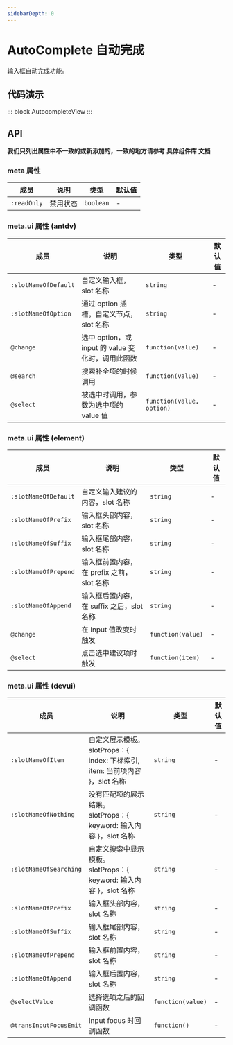 ```yaml
---
sidebarDepth: 0
---
```


# AutoComplete 自动完成

输入框自动完成功能。

## 代码演示

::: block
AutocompleteView
:::

## API

**我们只列出属性中不一致的或新添加的，一致的地方请参考 具体组件库 文档**

### meta 属性

| 成员        | 说明     | 类型      | 默认值 |
| ----------- | -------- | --------- | ------ |
| `:readOnly` | 禁用状态 | `boolean` | -      |

### meta.ui 属性 (antdv)

| 成员                 | 说明                                              | 类型                      | 默认值 |
| -------------------- | ------------------------------------------------- | ------------------------- | ------ |
| `:slotNameOfDefault` | 自定义输入框，slot 名称                           | `string`                  | -      |
| `:slotNameOfOption`  | 通过 option 插槽，自定义节点，slot 名称           | `string`                  | -      |
| `@change`            | 选中 option，或 input 的 value 变化时，调用此函数 | `function(value)`         | -      |
| `@search`            | 搜索补全项的时候调用                              | `function(value)`         | -      |
| `@select`            | 被选中时调用，参数为选中项的 value 值             | `function(value, option)` | -      |

### meta.ui 属性 (element)

| 成员                 | 说明                                      | 类型              | 默认值 |
| -------------------- | ----------------------------------------- | ----------------- | ------ |
| `:slotNameOfDefault` | 自定义输入建议的内容，slot 名称           | `string`          | -      |
| `:slotNameOfPrefix`  | 输入框头部内容，slot 名称                 | `string`          | -      |
| `:slotNameOfSuffix`  | 输入框尾部内容，slot 名称                 | `string`          | -      |
| `:slotNameOfPrepend` | 输入框前置内容，在 prefix 之前，slot 名称 | `string`          | -      |
| `:slotNameOfAppend`  | 输入框后置内容，在 suffix 之后，slot 名称 | `string`          | -      |
| `@change`            | 在 Input 值改变时触发                     | `function(value)` | -      |
| `@select`            | 点击选中建议项时触发                      | `function(item)`  | -      |

### meta.ui 属性 (devui)

| 成员                   | 说明                                                                        | 类型              | 默认值 |
| ---------------------- | --------------------------------------------------------------------------- | ----------------- | ------ |
| `:slotNameOfItem`      | 自定义展示模板。slotProps：{ index: 下标索引, item: 当前项内容 }，slot 名称 | `string`          | -      |
| `:slotNameOfNothing`   | 没有匹配项的展示结果。slotProps：{ keyword: 输入内容 }，slot 名称           | `string`          | -      |
| `:slotNameOfSearching` | 自定义搜索中显示模板。slotProps：{ keyword: 输入内容 }，slot 名称           | `string`          | -      |
| `:slotNameOfPrefix`    | 输入框头部内容，slot 名称                                                   | `string`          | -      |
| `:slotNameOfSuffix`    | 输入框尾部内容，slot 名称                                                   | `string`          | -      |
| `:slotNameOfPrepend`   | 输入框前置内容，slot 名称                                                   | `string`          | -      |
| `:slotNameOfAppend`    | 输入框后置内容，slot 名称                                                   | `string`          | -      |
| `@selectValue`         | 选择选项之后的回调函数                                                      | `function(value)` | -      |
| `@transInputFocusEmit` | Input focus 时回调函数                                                      | `function()`      | -      |

